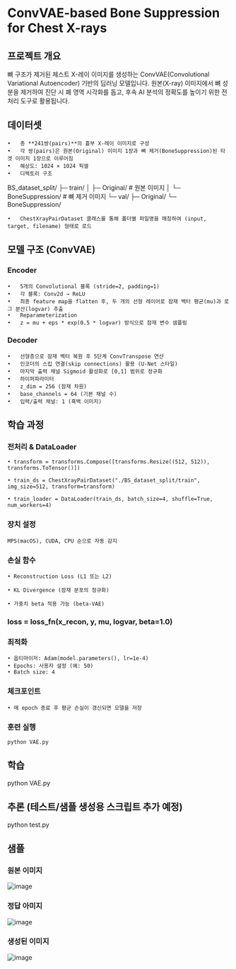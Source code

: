 # ConvVAE-based Bone Suppression for Chest X-rays

## 프로젝트 개요

뼈 구조가 제거된 체스트 X-레이 이미지를 생성하는 ConvVAE(Convolutional Variational Autoencoder) 기반의 딥러닝 모델입니다. 원본(X-ray) 이미지에서 뼈 성분을 제거하여 진단 시 폐 영역 시각화를 돕고, 후속 AI 분석의 정확도를 높이기 위한 전처리 도구로 활용됩니다.

## 데이터셋
	•	총 **241쌍(pairs)**의 흉부 X-레이 이미지로 구성
	•	각 쌍(pairs)은 원본(Original) 이미지 1장과 뼈 제거(BoneSuppression)된 타겟 이미지 1장으로 이루어짐
	•	해상도: 1024 × 1024 픽셀
	•	디렉토리 구조

BS_dataset_split/
├─ train/
│   ├─ Original/        # 원본 이미지
│   └─ BoneSuppression/ # 뼈 제거 이미지
└─ val/
    ├─ Original/
    └─ BoneSuppression/


	•	ChestXrayPairDataset 클래스를 통해 폴더별 파일명을 매칭하여 (input, target, filename) 형태로 로드

## 모델 구조 (ConvVAE)
### Encoder
	•	5개의 Convolutional 블록 (stride=2, padding=1)
	•	각 블록: Conv2d → ReLU
	•	최종 feature map을 flatten 후, 두 개의 선형 레이어로 잠재 벡터 평균(mu)과 로그 분산(logvar) 추출
	•	Reparameterization
	•	z = mu + eps * exp(0.5 * logvar) 방식으로 잠재 변수 샘플링
    
### Decoder
	•	선형층으로 잠재 벡터 복원 후 5단계 ConvTranspose 연산
	•	인코더의 스킵 연결(skip connections) 활용 (U-Net 스타일)
	•	마지막 출력 채널 Sigmoid 활성화로 [0,1] 범위로 정규화
	•	하이퍼파라미터
	•	z_dim = 256 (잠재 차원)
	•	base_channels = 64 (기본 채널 수)
	•	입력/출력 채널: 1 (흑백 이미지)

## 학습 과정
### 전처리 & DataLoader


    • transform = transforms.Compose([transforms.Resize((512, 512)), transforms.ToTensor()])

    • train_ds = ChestXrayPairDataset("./BS_dataset_split/train", img_size=512, transform=transform)

    • train_loader = DataLoader(train_ds, batch_size=4, shuffle=True, num_workers=4)

### 장치 설정

    MPS(macOS), CUDA, CPU 순으로 자동 감지

### 손실 함수

    • Reconstruction Loss (L1 또는 L2)

	• KL Divergence (잠재 분포의 정규화)

	• 가중치 beta 적용 가능 (beta-VAE)

### loss = loss_fn(x_recon, y, mu, logvar, beta=1.0)

### 최적화

    • 옵티마이저: Adam(model.parameters(), lr=1e-4)
	• Epochs: 사용자 설정 (예: 50)
	• Batch size: 4

### 체크포인트

    • 매 epoch 종료 후 평균 손실이 갱신되면 모델을 저장



### 훈련 실행

    python VAE.py


## 학습
python VAE.py

## 추론 (테스트/샘플 생성용 스크립트 추가 예정)
python test.py

## 샘플

### 원본 이미지
![image](./sample_ori.png)

### 정답 아미지
![image](./sample_gt.png)

### 생성된 이미지
![image](./sample_recon.png)